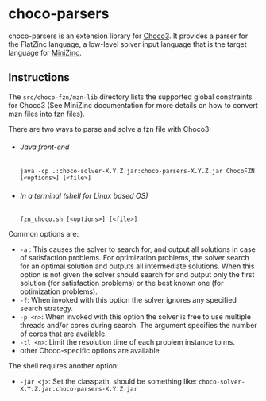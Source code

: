 choco-parsers
=============

choco-parsers is an extension library for [Choco3](https://github.com/chocoteam/choco3).
It provides a parser for the FlatZinc language, a low-level solver input language that is the target language for [MiniZinc](http://www.minizinc.org/).

Instructions
------------
The `src/choco-fzn/mzn-lib` directory lists the supported global constraints for Choco3 (See MiniZinc documentation for more details on how to convert mzn files into fzn files).


There are two ways to parse and solve a fzn file with Choco3:

* ###### Java front-end

  ```java -cp .:choco-solver-X.Y.Z.jar:choco-parsers-X.Y.Z.jar ChocoFZN [<options>] [<file>]```
  
  
* ###### In a terminal (shell for Linux based OS)
  
  ```fzn_choco.sh [<options>] [<file>]```  

Common options are:
* ```-a``` : This causes the solver to search for, and output all solutions in case of satisfaction problems. For optimization problems, the solver search for an optimal solution and outputs all intermediate solutions. When this option is not given the solver should search for and output only the first solution (for satisfaction problems) or the best known one (for optimization problems).
* ```-f```: When invoked with this option the solver ignores any specified search strategy.
* ```-p <n>```: When invoked with this option the solver is free to use multiple threads and/or cores during search.  The argument <n> specifies the number of cores that are available. 
* ```-tl <n>```: Limit the resolution time of each problem instance to <n> ms.
* other Choco-specific options are available

The shell requires another option:
* ```-jar <j>```: Set the classpath, should be something like: ```choco-solver-X.Y.Z.jar:choco-parsers-X.Y.Z.jar```

